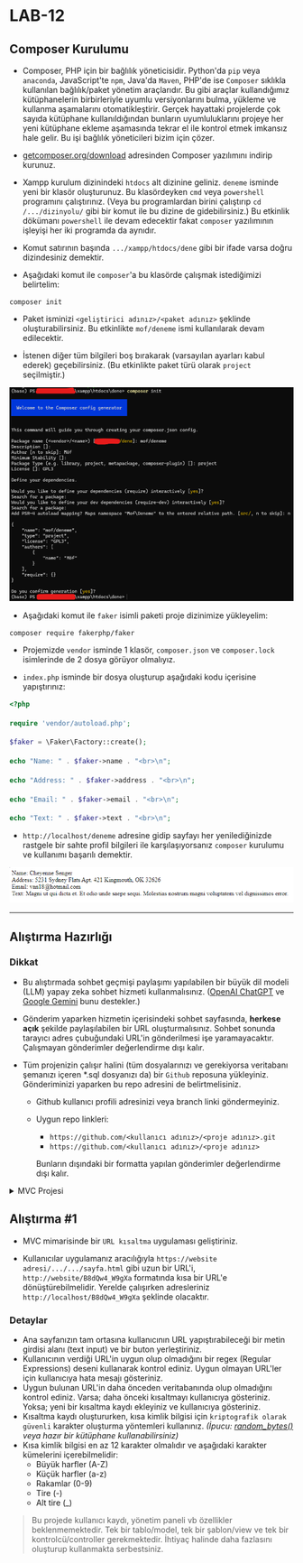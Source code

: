 # LAB-12

## Composer Kurulumu

- Composer, PHP için bir bağlılık yöneticisidir. Python'da `pip` veya `anaconda`, JavaScript'te `npm`, Java'da `Maven`, PHP'de ise `Composer` sıklıkla kullanılan bağlılık/paket yönetim araçlarıdır. Bu gibi araçlar kullandığımız kütüphanelerin birbirleriyle uyumlu versiyonlarını bulma, yükleme ve kullanma aşamalarını otomatikleştirir. Gerçek hayattaki projelerde çok sayıda kütüphane kullanıldığından bunların uyumluluklarını projeye her yeni kütüphane ekleme aşamasında tekrar el ile kontrol etmek imkansız hale gelir. Bu işi bağlılık yöneticileri bizim için çözer.

- [getcomposer.org/download](https://getcomposer.org/download/) adresinden Composer yazılımını indirip kurunuz.

- Xampp kurulum dizinindeki `htdocs` alt dizinine geliniz. `deneme` isminde yeni bir klasör oluşturunuz. Bu klasördeyken `cmd` veya `powershell` programını çalıştırınız. (Veya bu programlardan birini çalıştırıp `cd /.../dizinyolu/` gibi bir komut ile bu dizine de gidebilirsiniz.) Bu etkinlik dökümanı `powershell` ile devam edecektir fakat `composer` yazılımının işleyişi her iki programda da aynıdır.

- Komut satırının başında `.../xampp/htdocs/dene` gibi bir ifade varsa doğru dizindesiniz demektir.

- Aşağıdaki komut ile `composer`'a bu klasörde çalışmak istediğimizi belirtelim:
```shell
composer init
```

- Paket isminizi `<geliştirici adınız>/<paket adınız>` şeklinde oluşturabilirsiniz. Bu etkinlikte `mof/deneme` ismi kullanılarak devam edilecektir.

- İstenen diğer tüm bilgileri boş bırakarak (varsayılan ayarları kabul ederek) geçebilirsiniz. (Bu etkinlikte paket türü olarak `project` seçilmiştir.)

![composer-init](composer-init.png)

- Aşağıdaki komut ile `faker` isimli paketi proje dizinimize yükleyelim:
```shell
composer require fakerphp/faker
```

- Projemizde `vendor` isminde 1 klasör, `composer.json` ve `composer.lock` isimlerinde de 2 dosya görüyor olmalıyız.

- `index.php` isminde bir dosya oluşturup aşağıdaki kodu içerisine yapıştırınız:
```php
<?php

require 'vendor/autoload.php';

$faker = \Faker\Factory::create();

echo "Name: " . $faker->name . "<br>\n";

echo "Address: " . $faker->address . "<br>\n";

echo "Email: " . $faker->email . "<br>\n";

echo "Text: " . $faker->text . "<br>\n";

```

- `http://localhost/deneme` adresine gidip sayfayı her yenilediğinizde rastgele bir sahte profil bilgileri ile karşılaşıyorsanız `composer` kurulumu ve kullanımı başarılı demektir.

![faker](faker.png)


---


## Alıştırma Hazırlığı

### Dikkat
- Bu alıştırmada sohbet geçmişi paylaşımı yapılabilen bir büyük dil modeli (LLM) yapay zeka sohbet hizmeti kullanmalısınız. ([OpenAI ChatGPT](https://chatgpt.com) ve [Google Gemini](https://gemini.google.com/) bunu destekler.)

- Gönderim yaparken hizmetin içerisindeki sohbet sayfasında, **herkese açık** şekilde paylaşılabilen bir URL oluşturmalısınız. Sohbet sonunda tarayıcı adres çubuğundaki URL'in gönderilmesi işe yaramayacaktır. Çalışmayan gönderimler değerlendirme dışı kalır.

- Tüm projenizin çalışır halini (tüm dosyalarınızı ve gerekiyorsa veritabanı şemanızı içeren *.sql dosyanızı da) bir `Github` reposuna yükleyiniz. Gönderiminizi yaparken bu repo adresini de belirtmelisiniz.
    - Github kullanıcı profili adresinizi veya branch linki göndermeyiniz.
    - Uygun repo linkleri:
        - `https://github.com/<kullanıcı adınız>/<proje adınız>.git`
        - `https://github.com/<kullanıcı adınız>/<proje adınız>`
        
        Bunların dışındaki bir formatta yapılan gönderimler değerlendirme dışı kalır.


<details>
<summary>MVC Projesi</summary>

### MVC Projesi
- [`Laravel`](https://laravel.com/docs/11.x) isimli MVC frameworkünü `Composer` ile kurunuz.
    - Bu projede bir MVC frameworkü kullanmalısınız. Eğer aşina olduğunuz veya daha kolay adapte olabileceğinizi düşündüğünüz PHP dilinde başka bir MVC frameworkü var ise (Örn; [Slim](https://www.slimframework.com/)) onu da kullanabilirsiniz.

- MVC bir mimari desendir. Bir projenin 3 parçaya ayrılarak daha kolay geliştirilmesi sağlanır:
    - Model: projenin veritabanı yapısını ve veritabanı ile etkileşimi için gereken sınıfları/kütüphaneleri/kodları içeren kısım
    - View: projenin ön yüzü için gerekli alt yapıyı bulunduran kısım
    - Controller: kullanıcıdan gelen direktifler doğrultusunda `Model` ve `View` nesnelerinden uygun olanlarını seçip kullanan kısım
        > Web MVC frameworklerinde bir `Controller` genellikle, kendisi için belirlenmiş bir `route` (bir websitenin bağıl adresi) ayarına göre hangi veritabanı tablosu (`Model`) ile etkileşime geçeceğini ve sonuçları hangi şablon (`View`) ile çıktılayacağını belirler.

</details>

## Alıştırma #1
- MVC mimarisinde bir `URL kısaltma` uygulaması geliştiriniz.

- Kullanıcılar uygulamanız aracılığıyla `https://website adresi/.../.../sayfa.html` gibi uzun bir URL'i, `http://website/B8dQw4_W9gXa` formatında kısa bir URL'e dönüştürebilmelidir. Yerelde çalışırken adresleriniz `http://localhost/B8dQw4_W9gXa` şeklinde olacaktır.

### Detaylar
- Ana sayfanızın tam ortasına kullanıcının URL yapıştırabileceği bir metin girdisi alanı (text input) ve bir buton yerleştiriniz.
- Kullanıcının verdiği URL'in uygun olup olmadığını bir regex (Regular Expressions) deseni kullanarak kontrol ediniz. Uygun olmayan URL'ler için kullanıcıya hata mesajı gösteriniz.
- Uygun bulunan URL'in daha önceden veritabanında olup olmadığını kontrol ediniz. Varsa; daha önceki kısaltmayı kullanıcıya gösteriniz. Yoksa; yeni bir kısaltma kaydı ekleyiniz ve kullanıcıya gösteriniz.
- Kısaltma kaydı oluştururken, kısa kimlik bilgisi için `kriptografik olarak güvenli` karakter oluşturma yöntemleri kullanınız. *(İpucu: [random_bytes()](https://www.php.net/manual/en/function.random-bytes.php) veya hazır bir kütüphane kullanabilirsiniz)*
- Kısa kimlik bilgisi en az 12 karakter olmalıdır ve aşağıdaki karakter kümelerini içerebilmelidir:
    - Büyük harfler (A-Z)
    - Küçük harfler (a-z)
    - Rakamlar (0-9)
    - Tire (-)
    - Alt tire (_)

> Bu projede kullanıcı kaydı, yönetim paneli vb özellikler beklenmemektedir. Tek bir tablo/model, tek bir şablon/view ve tek bir kontrolcü/controller gerekmektedir. İhtiyaç halinde daha fazlasını oluşturup kullanmakta serbestsiniz.
